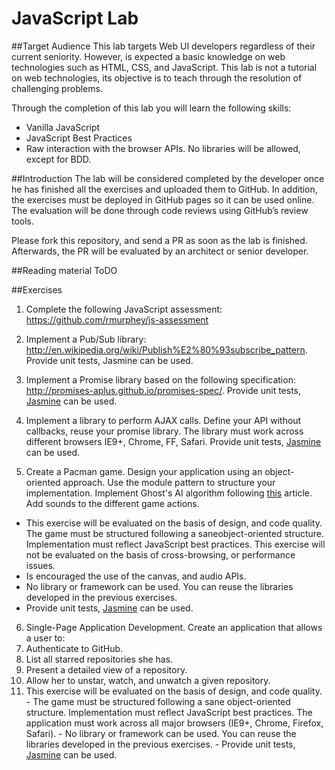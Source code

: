 JavaScript Lab
==============

##Target Audience
This lab targets Web UI developers regardless of their current seniority. However, is expected a basic knowledge on web technologies such as HTML, CSS, and JavaScript. This lab is not a tutorial on web technologies, its objective is to teach through the resolution of challenging problems.

Through the completion of this lab you will learn the following skills:
- Vanilla JavaScript
- JavaScript Best Practices
- Raw interaction with the browser APIs. No libraries will be allowed, except for BDD.

##Introduction
The lab will be considered completed by the developer once he has finished all the exercises and uploaded them to GitHub. In addition, the exercises must be deployed in GitHub pages so it can be used online. The evaluation will be done through code reviews using GitHub’s review tools.

Please fork this repository, and send a PR as soon as the lab is finished. Afterwards, the PR will be evaluated by an architect or senior developer.

##Reading material
ToDO

##Exercises
1. Complete the following JavaScript assessment: https://github.com/rmurphey/js-assessment

2. Implement a Pub/Sub library: http://en.wikipedia.org/wiki/Publish%E2%80%93subscribe_pattern. Provide unit tests, Jasmine can be used.

3. Implement a Promise library based on the following specification: http://promises-aplus.github.io/promises-spec/. Provide unit tests, [Jasmine](http://jasmine.github.io/2.0/introduction.html) can be used.

4. Implement a library to perform AJAX calls. Define your API without callbacks, reuse your promise library. The library must work across different browsers IE9+, Chrome, FF, Safari. Provide unit tests, [Jasmine](http://jasmine.github.io/2.0/introduction.html) can be used.

5. Create a Pacman game. Design your application using an object-oriented approach. Use the module pattern to structure your implementation. Implement Ghost's AI algorithm following [this](http://gameinternals.com/post/2072558330/understanding-pac-man-ghost-behavior) article. Add sounds to the different game actions.
  * This exercise will be evaluated on the basis of design, and code quality. The game must be structured following a saneobject-oriented structure. Implementation must reflect JavaScript best practices. This exercise will not be evaluated on the basis of cross-browsing, or performance issues.
  * Is encouraged the use of the canvas, and audio APIs. 
  * No library or framework can be used. You can reuse the libraries developed in the previous exercises.
  * Provide unit tests, [Jasmine](http://jasmine.github.io/2.0/introduction.html) can be used.

6. Single-Page Application Development. Create an application that allows a user to:
  1. Authenticate to GitHub.
  2. List all starred repositories she has.
  3. Present a detailed view of a repository.
  4. Allow her to unstar, watch, and unwatch a given repository.
  5. This exercise will be evaluated on the basis of design, and code quality. 
    - The game must be structured following a sane object-oriented structure. Implementation must reflect JavaScript best practices. The application must work across all major browsers (IE9+, Chrome, Firefox, Safari).
    - No library or framework can be used. You can reuse the libraries developed in the previous exercises.
    - Provide unit tests, [Jasmine](http://jasmine.github.io/2.0/introduction.html) can be used.
